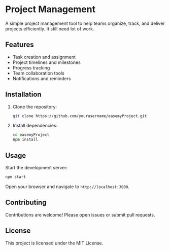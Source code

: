 # Project Management

A simple project management tool to help teams organize, track, and deliver projects efficiently.
It still need lot of work.

## Features

- Task creation and assignment
- Project timelines and milestones
- Progress tracking
- Team collaboration tools
- Notifications and reminders

## Installation

1. Clone the repository:
    ```bash
    git clone https://github.com/yourusername/easemyProject.git
    ```
2. Install dependencies:
    ```bash
    cd easemyProject
    npm install
    ```

## Usage

Start the development server:

```bash
npm start
```

Open your browser and navigate to `http://localhost:3000`.

## Contributing

Contributions are welcome! Please open issues or submit pull requests.

## License

This project is licensed under the MIT License.
